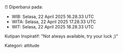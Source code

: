 ⏰ Diperbarui pada:
- WIB: Selasa, 22 April 2025 16.28.33 UTC
- WITA: Selasa, 22 April 2025 17.28.33 UTC
- WIT: Selasa, 22 April 2025 18.28.33 UTC

Kutipan Inspiratif:
"Not always available, try your luck ;)"


Kategori: attitude

